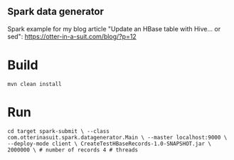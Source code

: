 ## Spark data generator
Spark example for my blog article "Update an HBase table with Hive... or sed": https://otter-in-a-suit.com/blog/?p=12

# Build
`mvn clean install`

# Run
`cd target
spark-submit \
--class com.otterinasuit.spark.datagenerator.Main \
--master localhost:9000 \
--deploy-mode client \
CreateTestHBaseRecords-1.0-SNAPSHOT.jar \
2000000 \ # number of records
4 # threads`

